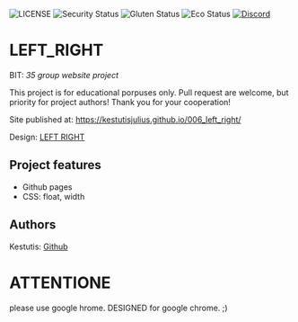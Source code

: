 ![LICENSE](https://img.shields.io/badge/license-MIT-blue.svg?style=flat-square)
![Security Status](https://img.shields.io/security-headers?label=Security&url=https%3A%2F%2Fgithub.com&style=flat-square)
![Gluten Status](https://img.shields.io/badge/Gluten-Free-green.svg)
![Eco Status](https://img.shields.io/badge/ECO-Friendly-green.svg)
[![Discord](https://discord.com/api/guilds/571393319201144843/widget.png)](https://discord.gg/dRwW4rw)

# LEFT_RIGHT

BIT: _35 group website project_

This project is for educational porpuses only. Pull request are welcome, but priority for project authors! Thank you for your cooperation!

Site published at: https://kestutisjulius.github.io/006_left_right/

Design: [LEFT RIGHT](./img/006_left_right.png)

## Project features

-   Github pages
-   CSS: float, width

## Authors

Kestutis: [Github](https://github.com/Kestutisjulius)

# ATTENTIONE

please use google hrome. DESIGNED for google chrome. ;)